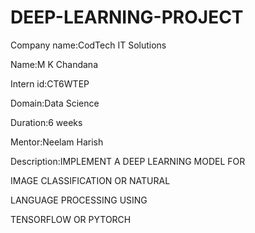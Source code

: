 # DEEP-LEARNING-PROJECT

Company name:CodTech IT Solutions

Name:M K Chandana

Intern id:CT6WTEP

Domain:Data Science

Duration:6 weeks

Mentor:Neelam Harish

Description:IMPLEMENT A DEEP LEARNING MODEL FOR

IMAGE CLASSIFICATION OR NATURAL

LANGUAGE PROCESSING USING

TENSORFLOW OR PYTORCH

